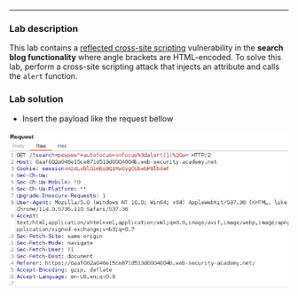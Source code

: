 
----

### Lab description


This lab contains a [reflected cross-site scripting](https://portswigger.net/web-security/cross-site-scripting/reflected) vulnerability in the **search blog functionality** where angle brackets are HTML-encoded. To solve this lab, perform a cross-site scripting attack that injects an attribute and calls the `alert` function.


### Lab solution

- Insert the payload like the request bellow

![](/static/img/Pasted_image_20230620220359.png)